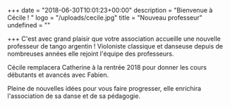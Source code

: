+++
date = "2018-06-30T10:01:23+00:00"
description = "Bienvenue à Cécile ! "
logo = "/uploads/cecile.jpg"
title = "Nouveau professeur"
undefined = ""

+++
C'est avec grand plaisir que votre association accueille une nouvelle professeur de tango argentin ! Violoniste classique et danseuse depuis de nombreuses années elle rejoint l'équipe des professeurs.

Cécile remplacera Catherine à la rentrée 2018 pour donner les cours débutants et avancés avec Fabien.

Pleine de nouvelles idées pour vous faire progresser, elle enrichira l'association de sa danse et de sa pédagogie.